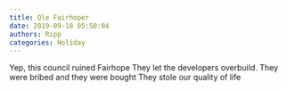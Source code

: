 ```yaml
---
title: Ole Fairhoper
date: 2019-09-18 05:50:04
authors: Ripp
categories: Holiday
---
```


 Yep, this council ruined Fairhope 
They let the developers overbuild.   They were bribed and they were bought
They stole our quality of life